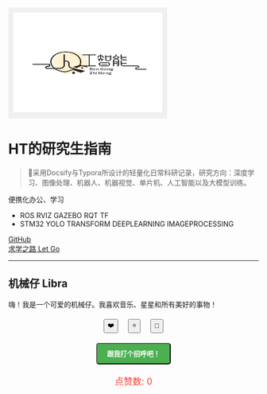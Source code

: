 <!-- _coverpage.md -->

<!-- 背景图片 -->
<div style="background-color: #f0f0f0; display: inline-block; padding: 10px; margin-top: 55px;">
    <img src="_media/人工智能.png" alt="人工智能" width="300" height="200">
</div>

# HT的研究生指南 

> 💪采用Docsify与Typora所设计的轻量化日常科研记录，研究方向：深度学习、图像处理、机器人、机器视觉、单片机、人工智能以及大模型训练。

便携化办公、学习  
- ROS RVIZ GAZEBO RQT TF  
- STM32 YOLO TRANSFORM DEEPLEARNING IMAGEPROCESSING

[GitHub](https://github.com/XiaoHuZi-design)  
[求学之路 Let Go](/README.md)

---

## 机械仔 Libra

嗨！我是一个可爱的机械仔。我喜欢音乐、星星和所有美好的事物！

<!-- 横向居中排列的点赞、收藏、音乐图标 -->
<div style="display: flex; justify-content: center; gap: 20px; margin-top: 20px;">
    <button class="text-red-500 hover:text-red-600 transition duration-300" id="likeBtn">
        ❤️
    </button>
    <button class="text-yellow-500 hover:text-yellow-600 transition duration-300" id="collectBtn">
        ⭐
    </button>
    <button class="text-green-500 hover:text-green-600 transition duration-300" id="musicBtn">
        🎵
    </button>
</div>

<!-- 跳转按钮 -->
<div style="text-align: center; margin-top: 20px;">
    <button id="greetBtn" style="display: inline-block; background-color: #4CAF50; color: white; font-weight: bold; padding: 10px 20px; border-radius: 5px;">
        跟我打个招呼吧！
    </button>
</div>

<!-- 显示互动信息 -->
<div id="greetMessage" style="text-align: center; margin-top: 20px; font-size: 18px; color: #555;"></div>

<!-- 显示点赞计数 -->
<div id="likeCount" style="text-align: center; margin-top: 10px; font-size: 18px; color: #f44336;">
    点赞数: 0
</div>

<!-- JavaScript -->
<script>
    // 等待页面完全加载后执行代码
    window.onload = function() {
        // 初始化点赞数
        let likeCount = 0;

        // 打招呼按钮点击事件
        document.getElementById('greetBtn').addEventListener('click', function() {
            const greetMessage = document.getElementById('greetMessage');
            greetMessage.innerHTML = "嗨！很高兴你来打招呼啦！";
            greetMessage.style.color = '#4CAF50';
        });

        // 点赞按钮点击事件
        document.getElementById('likeBtn').addEventListener('click', function() {
            likeCount++; // 点赞数增加1
            document.getElementById('likeCount').innerText = `点赞数: ${likeCount}`; // 更新显示的点赞数
        });

        // 收藏按钮点击事件（可选，功能可扩展）
        document.getElementById('collectBtn').addEventListener('click', function() {
            alert('你收藏了这个内容！'); // 点击时弹出提示
        });

        // 音乐按钮点击事件（可选，功能可扩展）
        document.getElementById('musicBtn').addEventListener('click', function() {
            alert('你喜欢音乐！'); // 点击时弹出提示
        });
    }
</script>
